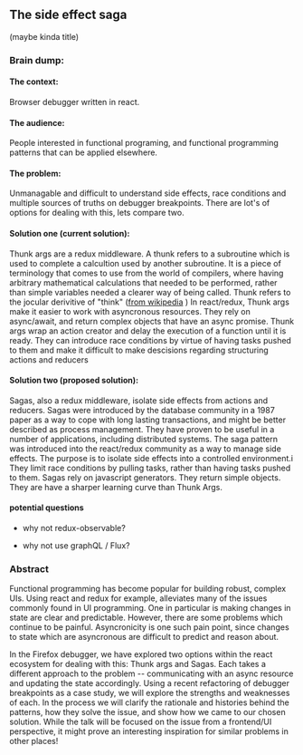 ## The side effect saga

(maybe kinda title)

### Brain dump:

#### The context:

Browser debugger written in react.

#### The audience:
People interested in functional programing, and functional programming patterns that can be applied
elsewhere.

#### The problem:

Unmanagable and difficult to understand side effects, race conditions and multiple sources of
truths on debugger breakpoints. There are lot's of options for dealing with this, lets compare two.

#### Solution one (current solution):

Thunk args are a redux middleware. A thunk refers to a subroutine which is used to complete a calcultion
used by another subroutine. It is a piece of terminology that comes to use from the world of compilers, where
having arbitrary mathematical calculations that needed to be performed, rather than simple variables
needed a clearer way of being called. Thunk refers to the jocular derivitive of "think" ([from wikipedia](https://en.wikipedia.org/wiki/Thunk) )
In react/redux, Thunk args make it easier to work with asyncronous resources. They rely on async/await, and return complex objects that have an async promise. Thunk args wrap an action creator and delay the execution of a function until it is ready. They can introduce race conditions by virtue of
having tasks pushed to them and make it difficult to make descisions regarding structuring actions and reducers

#### Solution two (proposed solution):

Sagas, also a redux middleware, isolate side effects from actions and reducers. Sagas were introduced by
the database community in a 1987 paper as a way to cope with long lasting transactions, and might be
better described as process management. They have proven to be useful in a number of applications,
including distributed systems. The saga pattern was introduced into the react/redux community as a
way to manage side effects. The purpose is to isolate side effects into a controlled environment.i
They limit race conditions by pulling tasks, rather than having tasks pushed to them. Sagas rely on
javascript generators. They return simple objects. They are have a sharper learning curve than Thunk Args.

#### potential questions

- why not redux-observable?

- why not use graphQL / Flux?

### Abstract

Functional programming has become popular for building robust, complex UIs. Using react and
redux for example, alleviates many of the issues commonly found in UI programming. One in
particular is making changes in state are clear and predictable. However, there are some
problems which continue to be painful. Asyncronicity is one such pain point, since
changes to state which are asyncronous are difficult to predict and reason about.

In the Firefox debugger, we have explored two options within the react ecosystem for dealing with this:
Thunk args and Sagas. Each takes a different approach to the problem -- communicating with an async resource
and updating the state accordingly. Using a recent refactoring of debugger breakpoints as a case study, we will explore the
strengths and weaknesses of each. In the process we will clarify the rationale and histories behind the
patterns, how they solve the issue, and show how we came to our chosen solution. While the talk will be
focused on the issue from a frontend/UI perspective, it might prove an interesting inspiration for
similar problems in other places!

